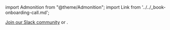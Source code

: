 import Admonition from "@theme/Admonition";
import Link from '../../_book-onboarding-call.md';

<Admonition title="Need help deploying these sources, or figuring out how to run them in your data stack?">
<a href="https://dlthub.com/community">Join our Slack community</a> or <Link/>.
</Admonition>